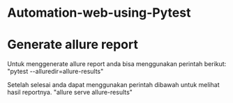 # Automation-web-using-Pytest

# Generate allure report
Untuk menggenerate allure report anda bisa menggunakan perintah berikut:
"pytest --alluredir=allure-results"

Setelah selesai anda dapat menggunakan perintah dibawah untuk melihat hasil reportnya.
"allure serve allure-results"